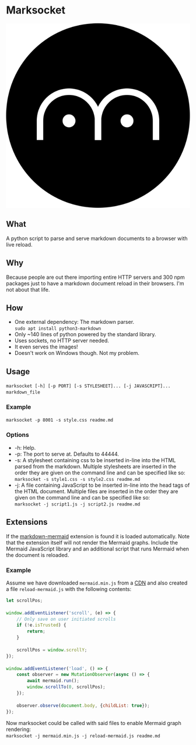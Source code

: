 # Marksocket

![](logo.svg)

## What

A python script to parse and serve markdown documents to a browser with live reload.

## Why

Because people are out there importing entire HTTP servers and 300 npm packages just to have a markdown document reload in their browsers. I'm not about that life.

## How

- One external dependency: The markdown parser.<br>
`sudo apt install python3-markdown`
- Only ~140 lines of python powered by the standard library.
- Uses sockets, no HTTP server needed.
- It even serves the images!
- Doesn't work on Windows though. Not my problem.

## Usage

`marksocket [-h] [-p PORT] [-s STYLESHEET]... [-j JAVASCRIPT]... markdown_file`

### Example

`marksocket -p 8001 -s style.css readme.md`

### Options

- -h: Help.
- -p: The port to serve at. Defaults to 44444.
- -s: A stylesheet containing css to be inserted in-line into the HTML parsed from the markdown. Multiple stylesheets are inserted in the order they are given on the command line and can be specified like so:<br>`marksocket -s style1.css -s style2.css readme.md`
- -j: A file containing JavaScript to be inserted in-line into the head tags of the HTML document. Multiple files are inserted in the order they are given on the command line and can be specified like so:<br>`marksocket -j script1.js -j script2.js readme.md`

## Extensions

If the [markdown-mermaid](https://github.com/rauaap/markdown-mermaid) extension is found it is loaded automatically. Note that the extension itself will not render the Mermaid graphs. Include the Mermaid JavaScript library and an additional script that runs Mermaid when the document is reloaded.

### Example

Assume we have downloaded `mermaid.min.js` from a [CDN](https://cdn.jsdelivr.net/npm/mermaid/dist/) and also created a file `reload-mermaid.js` with the following contents:

```javascript
let scrollPos;

window.addEventListener('scroll', (e) => {
    // Only save on user initiated scrolls
    if (!e.isTrusted) {
        return;
    }

    scrollPos = window.scrollY;
});

window.addEventListener('load', () => {
    const observer = new MutationObserver(async () => {
        await mermaid.run();
        window.scrollTo(0, scrollPos);
    });

    observer.observe(document.body, {childList: true});
});
```

Now marksocket could be called with said files to enable Mermaid graph rendering:<br>
`marksocket -j mermaid.min.js -j reload-mermaid.js readme.md`
